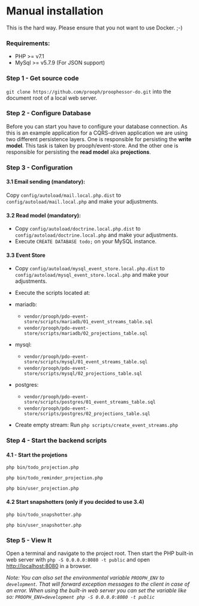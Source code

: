 # Manual installation

This is the hard way. Please ensure that you not want to use Docker. ;-)

### Requirements:
 - PHP >= v7.1
 - MySql >= v5.7.9 (For JSON support)

### Step 1 - Get source code

`git clone https://github.com/prooph/proophessor-do.git` into the document root of a local web server.

### Step 2 - Configure Database

Before you can start you have to configure your database connection.
As this is an example application for a CQRS-driven application we are using two different persistence layers.
One is responsible for persisting the **write model**. This task is taken by prooph/event-store.
And the other one is responsible for persisting the **read model** aka **projections**.

### Step 3 - Configuration

#### 3.1 Email sending (mandatory):

Copy `config/autoload/mail.local.php.dist` to `config/autoload/mail.local.php` and make your adjustments.

#### 3.2 Read model (mandatory):

 - Copy `config/autoload/doctrine.local.php.dist` to `config/autoload/doctrine.local.php` and make your adjustments.
 - Execute `CREATE DATABASE todo;` on your MySQL instance.

#### 3.3 Event Store

 - Copy `config/autoload/mysql_event_store.local.php.dist` to `config/autoload/mysql_event_store.local.php` and make your adjustments.
 - Execute the scripts located at:
  - mariadb:
     - `vendor/prooph/pdo-event-store/scripts/mariadb/01_event_streams_table.sql`
     - `vendor/prooph/pdo-event-store/scripts/mariadb/02_projections_table.sql`
  - mysql:
     - `vendor/prooph/pdo-event-store/scripts/mysql/01_event_streams_table.sql`
     - `vendor/prooph/pdo-event-store/scripts/mysql/02_projections_table.sql`
  - postgres:
     - `vendor/prooph/pdo-event-store/scripts/postgres/01_event_streams_table.sql`
     - `vendor/prooph/pdo-event-store/scripts/postgres/02_projections_table.sql`
   
 - Create empty stream: Run `php scripts/create_event_streams.php`

### Step 4 - Start the backend scripts

#### 4.1 - Start the projetions

`php bin/todo_projection.php`

`php bin/todo_reminder_projection.php`

`php bin/user_projection.php`

#### 4.2 Start snapshotters (only if you decided to use 3.4)

`php bin/todo_snapshotter.php`

`php bin/user_snapshotter.php`

### Step 5 - View It

Open a terminal and navigate to the project root. Then start the PHP built-in web server with `php -S 0.0.0.0:8080 -t public`
and open [http://localhost:8080](http://localhost:8080/) in a browser.

*Note: You can also set the environmental variable `PROOPH_ENV` to `development`. That will forward exception messages to the client in case of an error.
When using the built-in web server you can set the variable like so: `PROOPH_ENV=development php -S 0.0.0.0:8080 -t public`*
